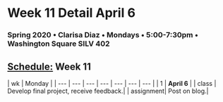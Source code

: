 # Week 11 Detail April 6

### Spring 2020 • Clarisa Diaz • Mondays • 5:00-7:30pm • Washington Square SILV 402

## [Schedule:](./) Week 11

| wk | Monday |
| --- | --- | --- | --- | --- | --- | --- |
| 1 | **April 6** |
| class | Develop final project, receive feedback.| 
| assignment| Post on blog.|  

